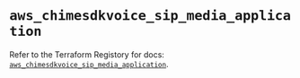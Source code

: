 # `aws_chimesdkvoice_sip_media_application`

Refer to the Terraform Registory for docs: [`aws_chimesdkvoice_sip_media_application`](https://registry.terraform.io/providers/hashicorp/aws/5.12.0/docs/resources/chimesdkvoice_sip_media_application).
